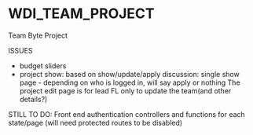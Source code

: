 # WDI_TEAM_PROJECT
Team Byte Project

ISSUES
- budget sliders
- project show: based on show/update/apply discussion:
single show page - depending on who is logged in, will say apply or nothing
The project edit page is for lead FL only to update the team(and other details?)

STILL TO DO:
Front end authentication
controllers and functions for each state/page (will need protected routes to be disabled)
